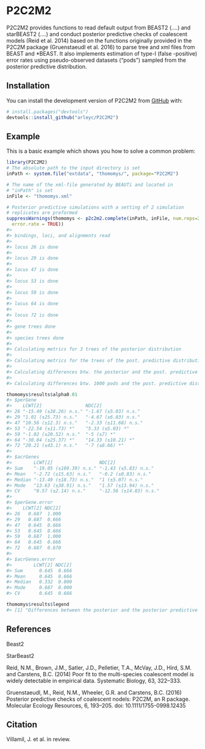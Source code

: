 
<!-- README.md is generated from README.Rmd. Please edit that file -->

# P2C2M2

<!-- badges: start -->
<!-- badges: end -->

P2C2M2 provides functions to read default output from BEAST2 (….) and
starBEAST2 (….) and conduct posterior predictive checks of coalescent
models (Reid et al. 2014) based on the functions originally provided in
the P2C2M package (Gruenstaeudl et al. 2016) to parse tree and xml files
from BEAST and \*BEAST. It also implements estimation of type-I (false
-positive) error rates using pseudo-observed datasets (“pods”) sampled
from the posterior predictive distribution.

## Installation

You can install the development version of P2C2M2 from
[GitHub](https://github.com/) with:

``` r
# install.packages("devtools")
devtools::install_github("arleyc/P2C2M2")
```

## Example

This is a basic example which shows you how to solve a common problem:

``` r
library(P2C2M2)
# The absolute path to the input directory is set
inPath <- system.file("extdata", "thomomys/", package="P2C2M2")

# The name of the xml-file generated by BEAUTi and located in 
# "inPath" is set
inFile <- "thomomys.xml"

# Posterior predictive simulations with a setting of 2 simulation 
# replicates are preformed
suppressWarnings(thomomys <- p2c2m2.complete(inPath, inFile, num.reps=2, 
  error.rate = TRUE))
#> 
#> bindings, loci, and alignments read
#> 
#> locus 26 is done
#> 
#> locus 29 is done
#> 
#> locus 47 is done
#> 
#> locus 53 is done
#> 
#> locus 59 is done
#> 
#> locus 64 is done
#> 
#> locus 72 is done
#> 
#> gene trees done
#> 
#> species trees done
#> 
#> Calculating metrics for 3 trees of the posterior distribution
#> 
#> Calculating metrics for the trees of the post. predictive distribution
#> 
#> Calculating differences btw. the posterior and the post. predictive distribution
#> 
#> Calculating differences btw. 1000 pods and the post. predictive distribution to estimate error rates

thomomys$results$alpha0.01
#> $perGene
#>    LCWT[2]                NDC[2]               
#> 26 "-15.49 (±38.26) n.s." "-1.67 (±5.03) n.s." 
#> 29 "1.01 (±25.73) n.s."   "-4.67 (±6.03) n.s." 
#> 47 "10.56 (±12.3) n.s."   "-2.33 (±11.68) n.s."
#> 53 "-22.54 (±11.73) *"    "5.33 (±5.03) *"     
#> 59 "-1.02 (±20.52) n.s."  "-5 (±7) *"          
#> 64 "-30.84 (±25.37) *"    "14.33 (±10.21) *"   
#> 72 "20.21 (±43.1) n.s."   "-7 (±8.66) *"       
#> 
#> $acrGenes
#>        LCWT[2]                 NDC[2]                
#> Sum    "-19.05 (±109.39) n.s." "-1.43 (±5.83) n.s."  
#> Mean   "-2.72 (±15.63) n.s."   "-0.2 (±0.83) n.s."   
#> Median "-13.49 (±18.73) n.s."  "1 (±5.07) n.s."      
#> Mode   "13.63 (±38.91) n.s."   "1.57 (±13.94) n.s."  
#> CV     "0.57 (±2.14) n.s."     "-12.56 (±14.83) n.s."
#> 
#> $perGene.error
#>    LCWT[2] NDC[2]
#> 26   0.687  1.000
#> 29   0.687  0.666
#> 47   0.645  0.666
#> 53   0.645  0.666
#> 59   0.687  1.000
#> 64   0.645  0.666
#> 72   0.687  0.670
#> 
#> $acrGenes.error
#>        LCWT[2] NDC[2]
#> Sum      0.645  0.666
#> Mean     0.645  0.666
#> Median   0.332  0.000
#> Mode     0.687  0.000
#> CV       0.645  0.666

thomomys$results$legend
#> [1] "Differences between the posterior and the posterior predictive distributions per locus and across loci. Each cell contains the following information in said order: mean, standard deviation, significance level. Error rates (if estimated with option error.rate=TRUE) are based on differences between the pods and the posterior predictive distributions. Codes in square brackets indicate the number of tails. Alpha values are automatically adjusted for the number of tails."
```

## References

Beast2

StarBeast2

Reid, N.M., Brown, J.M., Satler, J.D., Pelletier, T.A., McVay, J.D.,
Hird, S.M. and Carstens, B.C. (2014) Poor fit to the multi-species
coalescent model is widely detectable in empirical data. Systematic
Biology, 63, 322–333.

Gruenstaeudl, M., Reid, N.M., Wheeler, G.R. and Carstens, B.C. (2016)
Posterior predictive checks of coalescent nodels: P2C2M, an R package.
Molecular Ecology Resources, 6, 193–205. doi: 10.1111/1755-0998.12435

## Citation

Villamil, J. et al. in review.
